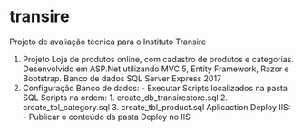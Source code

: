 # transire
Projeto de avaliação técnica para o Instituto Transire

1. Projeto
	Loja de produtos online, com cadastro de produtos e categorias.
	Desenvolvido em ASP.Net utilizando MVC 5, Entity Framework, Razor e Bootstrap.
	Banco de dados SQL Server Express 2017
2. Configuração
	Banco de dados:
		- Executar Scripts localizados na pasta SQL Scripts na ordem:
			1. create_db_transirestore.sql
			2. create_tbl_category.sql
			3. create_tbl_product.sql
	Aplicaction Deploy IIS:
		- Publicar o conteúdo da pasta Deploy no IIS